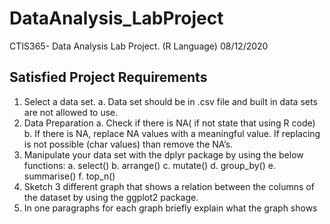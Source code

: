 # DataAnalysis_LabProject
CTIS365- Data Analysis Lab Project. (R Language) 08/12/2020

## Satisfied Project Requirements

1. Select a data set.
a. Data set should be in .csv file and built in data sets are not allowed to use.
2. Data Preparation
a. Check if there is NA( if not state that using R code)
b. If there is NA, replace NA values with a meaningful value. If replacing is not possible (char values) than
remove the NA’s.
3. Manipulate your data set with the dplyr package by using the below functions:
a. select()
b. arrange()
c. mutate()
d. group_by()
e. summarise()
f. top_n()
4. Sketch 3 different graph that shows a relation between the columns of the dataset by using the ggplot2
package.
5. In one paragraphs for each graph briefly explain what the graph shows
